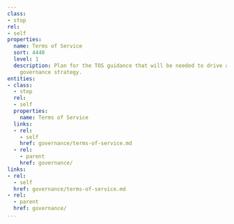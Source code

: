 ```yaml
---
class:
- stop
rel:
- self
properties:
  name: Terms of Service
  sort: 4440
  level: 1
  description: Plan for the TOS guidance that will be needed to drive a wider service
    governance strategy.
entities:
- class:
  - stop
  rel:
  - self
  properties:
    name: Terms of Service
  links:
  - rel:
    - self
    href: governance/terms-of-service.md
  - rel:
    - parent
    href: governance/
links:
- rel:
  - self
  href: governance/terms-of-service.md
- rel:
  - parent
  href: governance/
...
```

